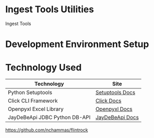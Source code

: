 # Ingest Tools Utilities

Ingest Tools

# Development Environment Setup


# Technology Used

| Technology              | Site                    |
| ----------------------- | ----------------------- |
| Python Setuptools       | <a href="https://setuptools.readthedocs.io/en/latest" target="_blank">Setuptools Docs</a>|
| Click CLI Framework     | <a href="https://click.palletsprojects.com" target="_blank">Click Docs</a>               |
| Openpyxl Excel Library  | <a href="https://openpyxl.readthedocs.io/en/stable" target="_blank">Openpyxl Docs</a>    |
| JayDeBeApi JDBC Python DB-API  | <a href="https://pypi.org/project/JayDeBeApi" target="_blank">JayDeBeApi Docs</a> |


https://github.com/nchammas/flintrock
